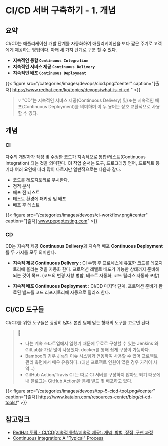 # CI/CD 서버 구축하기 - 1. 개념


## 요약
CI/CD는 애플리케이션 개발 단계를 자동화하여 애플리케이션을 보다 짧은 주기로 고객에게 제공하는 방법이다. 아래 세 가지 단계로 구분 할 수 있다.
- **지속적인 통합 `Continuous Integration`**
- **지속적인 서비스 제공 `Continuous Delivery`** 
- **지속적인 배포 `Continuous Deployment`**

{{< figure src="/categories/images/devops/cicd.png#center" caption="[출처] https://www.redhat.com/ko/topics/devops/what-is-ci-cd " >}}

> 💡  "CD"는 지속적인 서비스 제공(Continuous Delivery) 및/또는 지속적인 배포(Continuous Deployment)를 의미하며 이 두 용어는 상호 교환적으로 사용할 수 있다.

## 개념
### CI
다수의 개발자가 작성 및 수정한 코드가 지속적으로 통합/테스트(Continuous Integration) 되는 것을 의미한다. CI 작업 순서는 도구, 프로그래밍 언어, 프로젝트 등 기타 여러 요인에 따라 많이 다르지만 일반적으로는 다음과 같다.
- 코드를 레포지토리로 푸시한다.
- 정적 분석 
- 배포 전 테스트
- 테스트 환경에 패키징 및 배포
- 배포 후 테스트

{{< figure src="/categories/images/devops/ci-workflow.png#center" caption="[출처] www.pepgotesting.com" >}}


### CD
CD는 지속적 제공 **Continuous Delivery**과 지속적 배포 **Continuous Deployment**를 두 가지를 모두 의미한다.

- **지속적 제공 Continuous Delivery** : CI 수행 후 프로세스에 유효한 코드를 레포지토리에 올리는 것을 자동화 한다. 프로덕션 레벨로 배포가 가능한 상태까지 준비해되는 것이 목표. (코드의 변경 사항 병합, 테스트 자동화, 코드 릴리스 자동화 포함)

- **지속적 배포 Continuous Deployment** : CI/CD 마지막 단계. 프로덕션 준비가 완료된 빌드를 코드 리포지토리에 자동으로 릴리즈 한다.

## CI/CD 도구들
CI/CD를 위한 도구들은 굉장히 많다. 본인 팀에 맞는 형태의 도구를 고르면 된다.

> 🐹  
> - 나는 계속 스타트업에서 일했기 때문에 무료로 구성할 수 있는 Jenkins 와 GitLab을 가장 많이 사용했다. docker를 통해 쉽게 구성이 가능하다.
> - Bamboo의 경우 Jira의 이슈 시스템과 연동하여 사용할 수 있어 프로젝트 관리 측면에서 매우 유용하다. (대신 프로젝트 인원이 많은 경우 가격이 사악...)
> - GitHub Action/Travis CI 는 따로 CI 서버를 구성하지 않아도 되기 때문에 내 블로그는 GitHub Action을 통해 빌드 및 배포하고 있다.


{{< figure src="/categories/images/devops/top-5-cicd-tool.png#center" caption="[출처] https://www.katalon.com/resources-center/blog/ci-cd-tools/" >}}


## 참고링크
- [RedHat 토픽 - CI/CD(지속적 통합/지속적 제공): 개념, 방법, 장점, 구현 과정](https://www.redhat.com/ko/topics/devops/what-is-ci-cd)
- [Continuous Integration: A "Typical" Process](https://developers.redhat.com/blog/2017/09/06/continuous-integration-a-typical-process?extIdCarryOver=true&sc_cid=701f2000001OH7EAAW)

